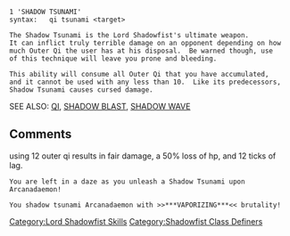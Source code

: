     1 'SHADOW TSUNAMI'
    syntax:   qi tsunami <target>

    The Shadow Tsunami is the Lord Shadowfist's ultimate weapon.
    It can inflict truly terrible damage on an opponent depending on how
    much Outer Qi the user has at his disposal.  Be warned though, use
    of this technique will leave you prone and bleeding.

    This ability will consume all Outer Qi that you have accumulated,
    and it cannot be used with any less than 10.  Like its predecessors,
    Shadow Tsunami causes cursed damage.

SEE ALSO: [QI](Qi "wikilink"), [SHADOW BLAST](Shadow_Blast "wikilink"),
[SHADOW WAVE](Shadow_Wave "wikilink")

## Comments

using 12 outer qi results in fair damage, a 50% loss of hp, and 12 ticks
of lag.

    You are left in a daze as you unleash a Shadow Tsunami upon Arcanadaemon!

    You shadow tsunami Arcanadaemon with >>***VAPORIZING***<< brutality!

[Category:Lord Shadowfist
Skills](Category:Lord_Shadowfist_Skills "wikilink") [Category:Shadowfist
Class Definers](Category:Shadowfist_Class_Definers "wikilink")
